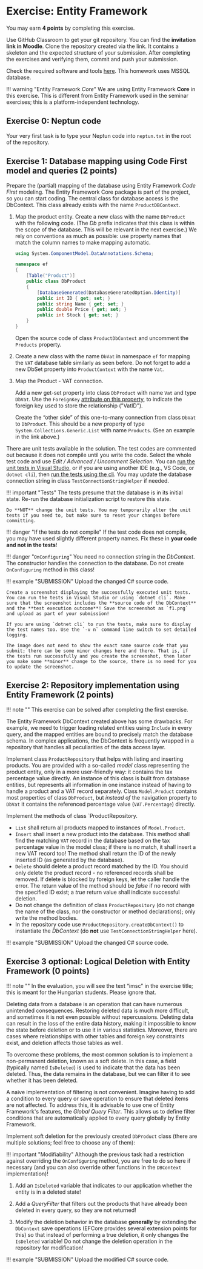 ﻿# Exercise: Entity Framework

You may earn **4 points** by completing this exercise.

Use GitHub Classroom to get your git repository. You can find the **invitation link in Moodle**. Clone the repository created via the link. It contains a skeleton and the expected structure of your submission. After completing the exercises and verifying them, commit and push your submission.

Check the required software and tools [here](../index.md#required-tools). This homework uses MSSQL database.

!!! warning "Entity Framework _Core_"
    We are using Entity Framework **Core** in this exercise. This is different from Entity Framework used in the seminar exercises; this is a platform-independent technology.

## Exercise 0: Neptun code

Your very first task is to type your Neptun code into `neptun.txt` in the root of the repository.

## Exercise 1: Database mapping using Code First model and queries (2 points)

Prepare the (partial) mapping of the database using Entity Framework _Code First_ modeling. The Entity Framework Core package is part of the project, so you can start coding. The central class for database access is the DbContext. This class already exists with the name `ProductDBContext`.

1. Map the product entity. Create a new class with the name `DbProduct` with the following code. (The _Db_ prefix indicates that this class is within the scope of the database. This will be relevant in the next exercise.) We rely on conventions as much as possible: use property names that match the column names to make mapping automatic.

    ```C#
    using System.ComponentModel.DataAnnotations.Schema;

    namespace ef
    {
        [Table("Product")]
        public class DbProduct
        {
            [DatabaseGenerated(DatabaseGeneratedOption.Identity)]
            public int ID { get; set; }
            public string Name { get; set; }
            public double Price { get; set; }
            public int Stock { get; set; }
        }
    }
    ```

    Open the source code of class `ProductDbContext` and uncomment the `Products` property.

1. Create a new class with the name `DbVat` in namespace `ef` for mapping the `VAT` database table similarly as seen before. Do not forget to add a new DbSet property into `ProductContext` with the name `Vat`.

1. Map the Product - VAT connection.

    Add a new get-set property into class `DbProduct` with name `Vat` and type `DbVat`. Use the `ForeignKey` [attribute on this property](https://docs.microsoft.com/en-us/ef/core/modeling/relationships?tabs=data-annotations%2Cdata-annotations-simple-key%2Csimple-key#foreign-key), to indicate the foreign key used to store the relationship ("VatID").

    Create the “other side” of this one-to-many connection from class `DbVat` to `DbProduct`. This should be a new property of type `System.Collections.Generic.List` with name `Products`. (See an example in the link above.)

There are unit tests available in the solution. The test codes are commented out because it does not compile until you write the code. Select the whole test code and use _Edit / Advanced / Uncomment Selection_. You can [run the unit tests in Visual Studio](https://docs.microsoft.com/en-us/visualstudio/test/run-unit-tests-with-test-explorer?view=vs-2022), or if you are using another IDE (e.g., VS Code, or `dotnet cli`), then [run the tests using the cli](https://docs.microsoft.com/en-us/dotnet/core/tools/dotnet-test). You may update the database connection string in class `TestConnectionStringHelper` if needed.

!!! important "Tests"
    The tests presume that the database is in its initial state. Re-run the database initialization script to restore this state.

    Do **NOT** change the unit tests. You may temporarily alter the unit tests if you need to, but make sure to reset your changes before committing.

!!! danger "If the tests do not compile"
    If the test code does not compile, you may have used slightly different property names. Fix these in **your code and not in the tests**!

!!! danger "`OnConfiguring`"
    You need no connection string in the _DbContext_. The constructor handles the connection to the database. Do not create `OnConfiguring` method in this class!

!!! example "SUBMISSION"
    Upload the changed C# source code.

    Create a screenshot displaying the successfully executed unit tests. You can run the tests in Visual Studio or using `dotnet cli`. Make sure that the screenshot includes the **source code of the DbContext** and the **test execution outcome**! Save the screenshot as `f1.png` and upload as part of your submission!

    If you are using `dotnet cli` to run the tests, make sure to display the test names too. Use the `-v n` command line switch to set detailed logging.

    The image does not need to show the exact same source code that you submit; there can be some minor changes here and there. That is, if the tests run successfully and you create the screenshot, then later you make some **minor** change to the source, there is no need for you to update the screenshot.

## Exercise 2: Repository implementation using Entity Framework (2 points)

!!! note ""
    This exercise can be solved after completing the first exercise.

The Entity Framework DbContext created above has some drawbacks. For example, we need to trigger loading related entities using `Include` in every query, and the mapped entities are bound to precisely match the database schema. In complex applications, the DbContext is frequently wrapped in a repository that handles all peculiarities of the data access layer.

Implement class `ProductRepository` that helps with listing and inserting products. You are provided with a so-called _model_ class representing the product entity, only in a more user-friendly way: it contains the tax percentage value directly. An instance of this class is built from database entities, but represents all information in one instance instead of having to handle a product and a VAT record separately. Class `Model.Product` contains most properties of class `DbProduct`, but _instead of_ the navigation property to `DbVat` it contains the referenced percentage value (`VAT.Percentage`) directly.

Implement the methods of class `ProductRepository.

- `List` shall return all products mapped to instances of `Model.Product`.
- `Insert` shall insert a new product into the database. This method shall find the matching `VAT` record in the database based on the tax percentage value in the model class; if there is no match, it shall insert a new VAT record too! The method shall return the ID of the newly inserted ID (as generated by the database).
- `Delete` should delete a product record matched by the ID. You should only delete the product record - no referenced records shall be removed. If delete is blocked by foreign keys, let the caller handle the error. The return value of the method should be _false_ if no record with the specified ID exist; a _true_ return value shall indicate successful deletion.
- Do not change the definition of class `ProductRepository` (do not change the name of the class, nor the constructor or method declarations); only write the method bodies.
- In the repository code use `ProductRepository.createDbContext()` to instantiate the _DbContext_  (do **not** use `TestConnectionStringHelper` here).

!!! example "SUBMISSION"
    Upload the changed C# source code.

## Exercise 3 optional: Logical Deletion with Entity Framework (0 points)

!!! note ""
    In the evaluation, you will see the text “imsc” in the exercise title; this is meant for the Hungarian students. Please ignore that.

Deleting data from a database is an operation that can have numerous unintended consequences. Restoring deleted data is much more difficult, and sometimes it is not even possible without repercussions. Deleting data can result in the loss of the entire data history, making it impossible to know the state before deletion or to use it in various statistics. Moreover, there are cases where relationships with other tables and foreign key constraints exist, and deletion affects those tables as well.

To overcome these problems, the most common solution is to implement a non-permanent deletion, known as a soft delete. In this case, a field (typically named `IsDeleted`) is used to indicate that the data has been deleted. Thus, the data remains in the database, but we can filter it to see whether it has been deleted.

A naive implementation of filtering is not convenient. Imagine having to add a condition to every query or save operation to ensure that deleted items are not affected. To address this, it is advisable to use one of Entity Framework's features, the *Global Query Filter*. This allows us to define filter conditions that are automatically applied to every query globally by Entity Framework.

Implement soft deletion for the previously created `DbProduct` class (there are multiple solutions; feel free to choose any of them):

!!! important "Modifiability"
    Although the previous task had a restriction against overriding the `OnConfiguring` method, you are free to do so here if necessary (and you can also override other functions in the `DBContext` implementation)!

1. Add an `IsDeleted` variable that indicates to our application whether the entity is in a deleted state!

1. Add a *QueryFilter* that filters out the products that have already been deleted in every query, so they are not returned!

1. Modify the deletion behavior in the database **generally** by extending the `DbContext` save operations (EFCore provides several extension points for this) so that instead of performing a true deletion, it only changes the `IsDeleted` variable! Do not change the deletion operation in the repository for modification!

!!! example "SUBMISSION"
    Upload the modified C# source code.